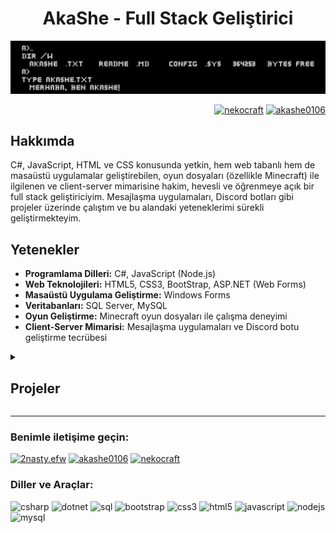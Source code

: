 <h1 align="center">AkaShe - Full Stack Geliştirici</h1>

<p align="center"> 
<a href="https://www.nekocraft.online" target="blank"><img src=".github/assets/model.png" alt="NekoCraft"/></a>
</p>

<p align="right">
<a href="https://discord.com/invite/nekocraft" target="blank"><img src="https://img.shields.io/discord/937066542112309288" alt="nekocraft"/></a>
<a href="https://github.com/Akashe0106"><img src="https://komarev.com/ghpvc/?username=akashe0106&label=Profile%20views&color=0e75b6&style=flat" alt="akashe0106"/></a>
</p>

<h2>Hakkımda</h2>
<p>C#, JavaScript, HTML ve CSS konusunda yetkin, hem web tabanlı hem de masaüstü uygulamalar geliştirebilen, oyun dosyaları (özellikle Minecraft) ile ilgilenen ve client-server mimarisine hakim, hevesli ve öğrenmeye açık bir full stack geliştiriciyim. Mesajlaşma uygulamaları, Discord botları gibi projeler üzerinde çalıştım ve bu alandaki yeteneklerimi sürekli geliştirmekteyim.</p>

<h2>Yetenekler</h2>
<ul>
<li><strong>Programlama Dilleri:</strong> C#, JavaScript (Node.js)</li>
<li><strong>Web Teknolojileri:</strong> HTML5, CSS3, BootStrap, ASP.NET (Web Forms)</li>
<li><strong>Masaüstü Uygulama Geliştirme:</strong> Windows Forms</li>
<li><strong>Veritabanları:</strong> SQL Server, MySQL</li>
<li><strong>Oyun Geliştirme:</strong> Minecraft oyun dosyaları ile çalışma deneyimi</li>
<li><strong>Client-Server Mimarisi:</strong> Mesajlaşma uygulamaları ve Discord botu geliştirme tecrübesi</li>
</ul>


<details>
<summary><h2>Projeler</h2></summary>
<ul>
<li><strong>CleanAuthKit;</strong> <em>kullanıcıların giriş yapabilmesi, kayıt olabilmesi ve şifrelerini sıfırlayabilmesi için modern ve şık bir tasarım sunar. Bu proje, kullanıcı dostu bir arayüz sağlar ve responsive (mobil uyumlu) tasarım ile her cihazda mükemmel görünür. <a href="https://github.com/Akashe0106/CleanAuthKit">GitHub Linki</a></em></li>
</ul>
</details>

---

<h3 align="left">Benimle iletişime geçin:</h3>
<p align="left">
<a href="https://www.instagram.com/2nasty.efw" target="blank"><img src="https://img.shields.io/badge/Instagram-%23E4405F.svg?style=for-the-badge&logo=Instagram&logoColor=white" alt="2nasty.efw"/></a>
<a href="https://www.youtube.com/@akashe0106" target="blank"><img src="https://img.shields.io/badge/YouTube-%23FF0000.svg?style=for-the-badge&logo=YouTube&logoColor=white" alt="akashe0106"/></a>
<a href="https://discord.com/invite/nekocraft" target="blank"><img src="https://img.shields.io/badge/Discord-%235865F2.svg?style=for-the-badge&logo=discord&logoColor=white" alt="nekocraft"/></a>
</p>

<h3 align="left">Diller ve Araçlar:</h3>
<p align="left">
<img src="https://img.shields.io/badge/c%23-%23239120.svg?style=for-the-badge&logo=csharp&logoColor=white" alt="csharp"/>
<img src="https://img.shields.io/badge/.NET-5C2D91?style=for-the-badge&logo=.net&logoColor=white" alt="dotnet"/>
<img src="https://img.shields.io/badge/Microsoft%20SQL%20Server-CC2927?style=for-the-badge&logo=microsoft%20sql%20server&logoColor=white" alt="sql"/>
<img src="https://img.shields.io/badge/bootstrap-%238511FA.svg?style=for-the-badge&logo=bootstrap&logoColor=white" alt="bootstrap"/>
<img src="https://img.shields.io/badge/css3-%231572B6.svg?style=for-the-badge&logo=css3&logoColor=white" alt="css3"/>
<img src="https://img.shields.io/badge/html5-%23E34F26.svg?style=for-the-badge&logo=html5&logoColor=white" alt="html5"/>
<img src="https://img.shields.io/badge/javascript-%23323330.svg?style=for-the-badge&logo=javascript&logoColor=%23F7DF1E" alt="javascript"/>
<img src="https://img.shields.io/badge/node.js-6DA55F?style=for-the-badge&logo=node.js&logoColor=white" alt="nodejs"/>
<img src="https://img.shields.io/badge/mysql-4479A1.svg?style=for-the-badge&logo=mysql&logoColor=white" alt="mysql"/>
</p>
